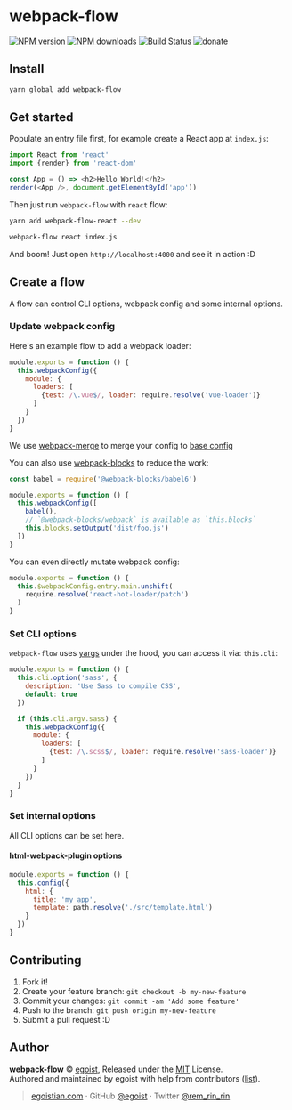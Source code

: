 # webpack-flow

[![NPM version](https://img.shields.io/npm/v/webpack-flow.svg?style=flat)](https://npmjs.com/package/webpack-flow) [![NPM downloads](https://img.shields.io/npm/dm/webpack-flow.svg?style=flat)](https://npmjs.com/package/webpack-flow) [![Build Status](https://img.shields.io/circleci/project/egoist/webpack-flow/master.svg?style=flat)](https://circleci.com/gh/egoist/webpack-flow) [![donate](https://img.shields.io/badge/$-donate-ff69b4.svg?maxAge=2592000&style=flat)](https://github.com/egoist/donate)

## Install

```bash
yarn global add webpack-flow
```

## Get started

Populate an entry file first, for example create a React app at `index.js`:

```js
import React from 'react'
import {render} from 'react-dom'

const App = () => <h2>Hello World!</h2>
render(<App />, document.getElementById('app'))
```

Then just run `webpack-flow` with `react` flow:

```bash
yarn add webpack-flow-react --dev

webpack-flow react index.js
```

And boom! Just open `http://localhost:4000` and see it in action :D

## Create a flow

A flow can control CLI options, webpack config and some internal options.

### Update webpack config

Here's an example flow to add a webpack loader:

```js
module.exports = function () {
  this.webpackConfig({
    module: {
      loaders: [
        {test: /\.vue$/, loader: require.resolve('vue-loader')}
      ]
    }
  })
}
```

We use [webpack-merge](https://github.com/survivejs/webpack-merge) to merge your config to [base config](/lib/base-config.js)

You can also use [webpack-blocks](https://github.com/andywer/webpack-blocks) to reduce the work:

```js
const babel = require('@webpack-blocks/babel6')

module.exports = function () {
  this.webpackConfig([
    babel(),
    // `@webpack-blocks/webpack` is available as `this.blocks`
    this.blocks.setOutput('dist/foo.js')
  ])
}
```

You can even directly mutate webpack config:

```js
module.exports = function () {
  this.$webpackConfig.entry.main.unshift(
    require.resolve('react-hot-loader/patch')
  )
}
```

### Set CLI options

`webpack-flow` uses [yargs](https://yargs.js.org) under the hood, you can access it via: `this.cli`:

```js
module.exports = function () {
  this.cli.option('sass', {
    description: 'Use Sass to compile CSS',
    default: true
  })

  if (this.cli.argv.sass) {
    this.webpackConfig({
      module: {
        loaders: [
          {test: /\.scss$/, loader: require.resolve('sass-loader')}
        ]
      }
    })
  }
}
```

### Set internal options

All CLI options can be set here.

#### html-webpack-plugin options

```js
module.exports = function () {
  this.config({
    html: {
      title: 'my app',
      template: path.resolve('./src/template.html')
    }
  })
}
```

## Contributing

1. Fork it!
2. Create your feature branch: `git checkout -b my-new-feature`
3. Commit your changes: `git commit -am 'Add some feature'`
4. Push to the branch: `git push origin my-new-feature`
5. Submit a pull request :D


## Author

**webpack-flow** © [egoist](https://github.com/egoist), Released under the [MIT](./LICENSE) License.<br>
Authored and maintained by egoist with help from contributors ([list](https://github.com/egoist/webpack-flow/contributors)).

> [egoistian.com](https://egoistian.com) · GitHub [@egoist](https://github.com/egoist) · Twitter [@rem_rin_rin](https://twitter.com/rem_rin_rin)
